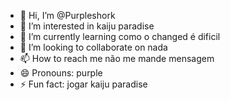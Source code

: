 - 👋 Hi, I’m @Purpleshork
- 👀 I’m interested in kaiju paradise
- 🌱 I’m currently learning como o changed é dificil
- 💞️ I’m looking to collaborate on nada
- 📫 How to reach me não me mande mensagem
- 😄 Pronouns: purple
- ⚡ Fun fact: jogar kaiju paradise

<!---
Purpleshork/Purpleshork is a ✨ special ✨ repository because its `README.md` (this file) appears on your GitHub profile.
You can click the Preview link to take a look at your changes.
--->
